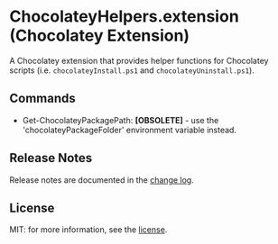 ChocolateyHelpers.extension (Chocolatey Extension)
==================================================

A Chocolatey extension that provides helper functions for Chocolatey scripts (i.e. `chocolateyInstall.ps1` and `chocolateyUninstall.ps1`).

## Commands

- Get-ChocolateyPackagePath: **[OBSOLETE]** - use the 'chocolateyPackageFolder' environment variable instead.

## Release Notes

Release notes are documented in the [change log](ChangeLog.md).

## License

MIT: for more information, see the [license](license.txt).
